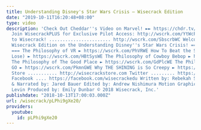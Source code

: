 ```yaml
---
title: Understanding Disney's Star Wars Crisis – Wisecrack Edition
date: "2019-10-11T16:20:48+08:00"
type: video
description: 'Check Out Cheddar''s Video on Marvel! ►► https://chdr.tv/howbafc730
  Join WisecrackPLUS for Exclusive Pilot Access: http://wscrk.com/YtWcPls Subscribe
  to Wisecrack! ....................... http://wscrk.com/SbscrbWC Welcome to this
  Wisecrack Edition on the Understanding Disney''s Star Wars Crisis! === More Episodes!
  === The Philosophy of VR ► https://wscrk.com/PhVRWE How To Beat the System (And
  Lose) ► https://wscrk.com/HBtSysWE The Philosophy of Cowboy Bebop ► https://wscrk.com/CwBbpWE
  The Philosophy of The Good Place ► https://wscrk.com/GdPlcWE The Philosopgy of Pokémon
  GO ► https://wscrk.com/PkmnGWE Why THE SHINING is So Creepy ► https://wscrk.com/ThShngFT
  Store ........... http://wisecrackstore.com Twitter ......... https://twitter.com/wisecrack
  Facebook .... https://facebook.com/wisecrackedu Written by: Rebekah Sinclair Directed
  & Narrated by: Jared Bauer Edited by: Andrew Nishimura Motion Graphics by: Drew
  Levin Produced by: Emily Dunbar © 2018 Wisecrack, Inc.'
publishdate: "2018-10-13T17:00:03.000Z"
url: /wisecrack/pLPhi9gXe20/
providers:
  youtube:
    id: pLPhi9gXe20
---
```

